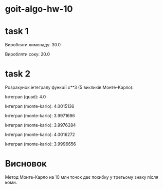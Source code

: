 # goit-algo-hw-10

# task 1

Виробляти лимонаду: 30.0

Виробляти соку: 20.0

# task 2 

Розрахунок інтегралу функції x**3 (5 викликів Монте-Карло):

Інтеграл (quad):  4.0

Інтеграл (monte-karlo):  4.0015136

Інтеграл (monte-karlo):  3.9971696

Інтеграл (monte-karlo):  3.9976384

Інтеграл (monte-karlo):  4.0016272

Інтеграл (monte-karlo):  3.9996656

#  Висновок

Метод Монте-Карло на 10 млн точок дає похибку у третьому знаку після коми.